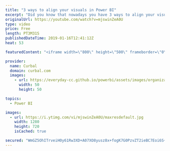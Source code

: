 ```yaml
---
title: "3 ways to align your visuals in Power BI"
excerpt: "Did you know that nowadays you have 3 ways to align your visuals with Power BI?  Which way to use, depends on what you are trying to do and which elements you have available in your report.  Let me show you!  Here you can download all the pbix files: https://curbal.com/donwload-center  SUBSCRIBE to learn"
originalUrl: https://youtube.com/watch?v=mjswinZeA0U
type: video
price: Free
length: PT3M31S
publishedDateTime: 2019-01-16T12:41:12Z
heat: 53

featuredContent: "<iframe width=\"800\" height=\"500\" frameborder=\"0\" src=\"https://www.youtube.com/embed/mjswinZeA0U\" allow=\"accelerometer; autoplay; encrypted-media; gyroscope; picture-in-picture\" allowfullscreen></iframe>"

provider:
  name: Curbal
  domain: curbal.com
  images:
    - url: https://everyday-cc.github.io/powerbi/assets/images/organizations/curbal.com-50x50.jpg
      width: 50
      height: 50

topics:
  - Power BI

images:
  - url: https://i.ytimg.com/vi/mjswinZeA0U/maxresdefault.jpg
    width: 1280
    height: 720
    isCached: true

secured: "WmGZ5OhITrveiH0y61Rw3XD+A07XO8yusz8x+fogK7G0PzvZT2ieBC7Eoi6S+4kP9NxbnykI+4NOLep/06IPTVjO94UomYr7IFnXW23LpveeKDfeDVPxc4foCmeHwLUqFpUAScmXN6m+TFIHIe+fKfwo3QAHrcItAUvlRG+xtsBlyuQmhaFqW7ga/DuWbYlBHyItZ011mKh2ban7X7QXyKiNqeeMDUN54RD22TkjLELFwU/1fgzsGCxj+xDxHugybyC8SrHY9v0cQ8TjizT6EVofVRVfShQWKjRaZrwZoqLa+vG6zaMMz+w5NpNos6CK/Qrobu9gGcL3jeWduk7kFOLHYRVdd/fLpsfAuDC5wfEyEt2XT7ViwSoknhKHhESVUFfS+ZBHJmjbD+5TEKca+a0U1t3oXteLdGDgkuC2lcQ=;izNIHAjQojMDkCVz2EMQrA=="
---
```



